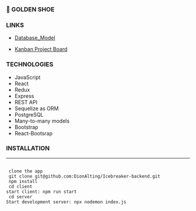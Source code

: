 ### 👞 GOLDEN SHOE

### LINKS

- [Database_Model](https://dbdiagram.io/d/60c0a6650c1ff875fcd41964)

- [Kanban Project Board](https://github.com/TAZKIAJESSY/GoldenShoe/projects/1?add_cards_query=is%3Aopen)

### TECHNOLOGIES

- JavaScript
- React
- Redux
- Express
- REST API
- Sequelize as ORM
- PostgreSQL
- Many-to-many models
- Bootstrap
- React-Bootsrap

### INSTALLATION

---

```bash/zsh

 clone the app
 git clone git@github.com:DionAlting/Icebreaker-backend.git
 npm install
 cd client
start client: npm run start
 cd server
Start development server: npx nodemon index.js
```
